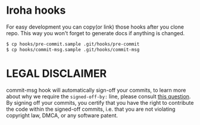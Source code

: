 # Iroha hooks

For easy development you can copy(or link) those hooks after you clone repo. This way you won't forget to generate docs if anything is changed.
```sh
$ cp hooks/pre-commit.sample .git/hooks/pre-commit
$ cp hooks/commit-msg.sample .git/hooks/commit-msg
```

# LEGAL DISCLAIMER
commit-msg hook will automatically sign-off your commits, to learn more about why we require the `signed-off-by:` line, please consult [this question](https://stackoverflow.com/questions/1962094/what-is-the-sign-off-feature-in-git-for). By signing off your commits, you certify that you have the right to contribute the code within the signed-off commits, i.e. that you are not violating copyright law, DMCA, or any software patent.
